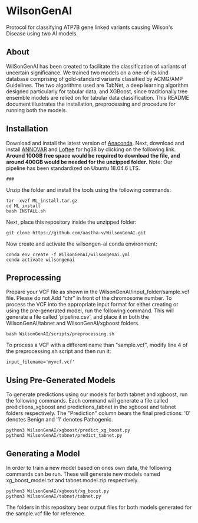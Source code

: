 # WilsonGenAI
Protocol for classifying ATP7B gene linked variants causing Wilson's Disease using two AI models.


## About
WilSonGenAI has been created to facilitate the classification of variants of uncertain significance. We trained two models on a one-of-its kind database comprising of gold-standard variants classified by ACMG/AMP Guidelines.  The two algorithms used are TabNet, a deep learning algorithm designed particularly for tabular data, and XGBoost, since traditionally tree ensemble models are relied on for tabular data classification. This README document illustrates the installation, preprocessing and procedure for running both the models.


## Installation
Download and install the latest version of [Anaconda](https://docs.anaconda.com/anaconda/install/linux/). Next, download and install [ANNOVAR](https://annovar.openbioinformatics.org/en/latest/user-guide/download/) and [Loftee](https://github.com/konradjk/loftee) for hg38 by clicking on the following link. **Around 100GB free space would be required to download the file, and around 400GB would be needed for the unzipped folder.**
Note: Our pipeline has been standardized on Ubuntu 18.04.6 LTS. 
```
###
```

Unzip the folder and install the tools using the following commands:
```
tar -xvzf ML_install.tar.gz
cd ML_install
bash INSTALL.sh
```

Next, place this repository inside the unzipped folder:
```
git clone https://github.com/aastha-v/WilsonGenAI.git
```

Now create and activate the wilsongen-ai conda environment:
```
conda env create -f WilsonGenAI/wilsongenai.yml
conda activate wilsongenai
```

## Preprocessing
Prepare your VCF file as shown in the WilsonGenAI/input_folder/sample.vcf file. Please do not Add "chr" in front of the chromosome number.
To process the VCF into the appropriate input format for either creating or using the pre-generated model, run the following command. This will generate a file called 'pipeline.csv', and place it in both the WilsonGenAI/tabnet and WilsonGenAI/xgboost folders. 
```
bash WilsonGenAI/scripts/preprocessing.sh
```

To process a VCF with a different name than "sample.vcf", modify line 4 of the preprocessing.sh script and then run it:
```
input_filename='myvcf.vcf'
```

## Using Pre-Generated Models
To generate predictions using our models for both tabnet and xgboost, run the following commands. Each command will generate a file called predictions_xgboost and predictions_tabnet in the xgboost and tabnet folders respectively. The "Prediction" column bears the final predictions: '0' denotes Benign and '1' denotes Pathogenic.
```
python3 WilsonGenAI/xgboost/predict_xg_boost.py 
python3 WilsonGenAI/tabnet/predict_tabnet.py 
```

## Generating a Model
In order to train a new model based on ones own data, the following commands can be run. These will generate new models named xg_boost_model.txt and tabnet.model.zip respectively.
```
python3 WilsonGenAI/xgboost/xg_boost.py
python3 WilsonGenAI/tabnet/tabnet.py
```

The folders in this repository bear output files for both models generated for the sample.vcf file for reference.
